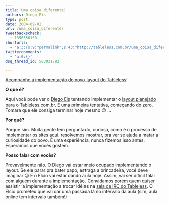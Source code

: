 ```yaml
---
title: Uma coisa diferente!
authors: Diego Eis
type: post
date: 2004-09-02
url: /uma_coisa_diferente/
tweetbackscheck:
  - 1356356150
shorturls:
  - 'a:3:{s:9:"permalink";s:43:"http://tableless.com.br/uma_coisa_diferente";s:7:"tinyurl";s:26:"http://tinyurl.com/3kp34k2";s:4:"isgd";s:19:"http://is.gd/LPTQPT";}'
twittercomments:
  - 'a:0:{}'
dsq_thread_id: 503031782

---
```

[Acompanhe a implementação do novo layout do Tableless][1]! 

**O que é?**
  
Aqui você pode ver o <a href="http://eyesmiles.tableless.com.br/" target="_blank" title="Eyesmiles - Diego Eis">Diego Eis</a> tentando implementar o <a href="http://tableless.com.br/tableless.jpg" title="Layout em JPG" target="_blank">layout planejado</a> para o Tableless.com.br. É uma primeira tentativa, começando do zero. Tomara que ele consiga terminar hoje mesmo 😉 &#8230; 

**Por quê?**
  
Porque sim. Muita gente tem perguntado, curiosa, como é o processo de implementar os sites aqui. resolvemos mostrar, pra ver se ajuda a matar a curiosidade do povo. É uma experiência, nunca fizemos isso antes. Esperamos que vocês gostem.

**Posso falar com vocês?**
  
Provavelmente não. O Diego vai estar meio ocupado implementando o layout. Se ele parar pra bater papo, estraga a brincadeira, você deve imaginar 😉 E o Elcio vai estar dando aula hoje. Assim, vai ser difícil falar com alguém durante a implementação. Convidamos porém quem quiser assistir &#8216;a implementação a trocar idéias na [sala de IRC do Tableless][2]. O Elcio prometeu que vai dar uma passada lá no intervalo da aula (sim, aula online tem intervalo também!)

 [1]: http://tableless.com.br/aovivo/ "Tableless Ao Vivo"
 [2]: http://tableless.com.br/mensagem.asp?id=136